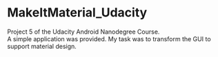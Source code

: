# MakeItMaterial_Udacity

Project 5 of the Udacity Android Nanodegree Course.<br/>
A simple application was provided. My task was to transform the GUI to support material design.

